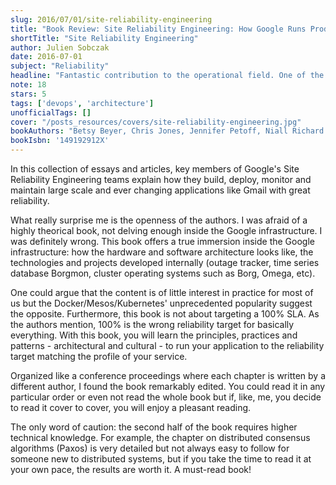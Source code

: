 ```yaml
---
slug: 2016/07/01/site-reliability-engineering
title: "Book Review: Site Reliability Engineering: How Google Runs Production Systems"
shortTitle: "Site Reliability Engineering"
author: Julien Sobczak
date: 2016-07-01
subject: "Reliability"
headline: "Fantastic contribution to the operational field. One of the most important book published the last years"
note: 18
stars: 5
tags: ['devops', 'architecture']
unofficialTags: []
cover: "/posts_resources/covers/site-reliability-engineering.jpg"
bookAuthors: "Betsy Beyer, Chris Jones, Jennifer Petoff, Niall Richard Murphy"
bookIsbn: '149192912X'
---
```



In this collection of essays and articles, key members of Google's Site Reliability Engineering teams explain how they build, deploy, monitor and maintain large scale and ever changing applications like Gmail with great reliability.

What really surprise me is the openness of the authors. I was afraid of a highly theorical book, not delving enough inside the Google infrastructure. I was definitely wrong. This book offers a true immersion inside the Google infrastructure: how the hardware and software architecture looks like, the technologies and projects developed internally (outage tracker, time series database Borgmon, cluster operating systems such as Borg, Omega, etc).

One could argue that the content is of little interest in practice for most of us but the Docker/Mesos/Kubernetes' unprecedented popularity suggest the opposite. Furthermore, this book is not about targeting a 100% SLA. As the authors mention, 100% is the wrong reliability target for basically everything. With this book, you will learn the principles, practices and patterns - architectural and cultural - to run your application to the reliability target matching the profile of your service.

Organized like a conference proceedings where each chapter is written by a different author, I found the book remarkably edited. You could read it in any particular order or even not read the whole book but if, like, me, you decide to read it cover to cover, you will enjoy a pleasant reading.

The only word of caution: the second half of the book requires higher technical knowledge. For example, the chapter on distributed consensus algorithms (Paxos) is very detailed but not always easy to follow for someone new to distributed systems, but if you take the time to read it at your own pace, the results are worth it. A must-read book!

